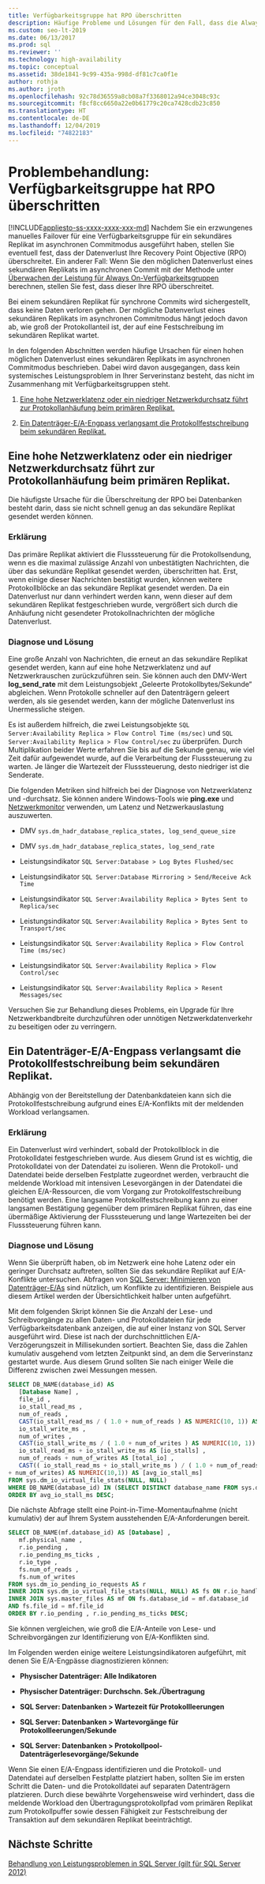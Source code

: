 ```yaml
---
title: Verfügbarkeitsgruppe hat RPO überschritten
description: Häufige Probleme und Lösungen für den Fall, dass die Always On-Verfügbarkeitsgruppe die Recovery Point Objective (RPO) überschreitet.
ms.custom: seo-lt-2019
ms.date: 06/13/2017
ms.prod: sql
ms.reviewer: ''
ms.technology: high-availability
ms.topic: conceptual
ms.assetid: 38de1841-9c99-435a-998d-df81c7ca0f1e
author: rothja
ms.author: jroth
ms.openlocfilehash: 92c78d36559a8cb08a7f3368012a94ce3048c93c
ms.sourcegitcommit: f8cf8cc6650a22e0b61779c20ca7428cdb23c850
ms.translationtype: HT
ms.contentlocale: de-DE
ms.lasthandoff: 12/04/2019
ms.locfileid: "74822183"
---
```

# <a name="troubleshoot-availability-group-exceeded-rpo"></a>Problembehandlung: Verfügbarkeitsgruppe hat RPO überschritten
[!INCLUDE[appliesto-ss-xxxx-xxxx-xxx-md](../../../includes/appliesto-ss-xxxx-xxxx-xxx-md.md)]
  Nachdem Sie ein erzwungenes manuelles Failover für eine Verfügbarkeitsgruppe für ein sekundäres Replikat im asynchronen Commitmodus ausgeführt haben, stellen Sie eventuell fest, dass der Datenverlust Ihre Recovery Point Objective (RPO) überschreitet. Ein anderer Fall: Wenn Sie den möglichen Datenverlust eines sekundären Replikats im asynchronen Commit mit der Methode unter [Überwachen der Leistung für Always On-Verfügbarkeitsgruppen](monitor-performance-for-always-on-availability-groups.md) berechnen, stellen Sie fest, dass dieser Ihre RPO überschreitet.  
  
 Bei einem sekundären Replikat für synchrone Commits wird sichergestellt, dass keine Daten verloren gehen. Der mögliche Datenverlust eines sekundären Replikats im asynchronen Commitmodus hängt jedoch davon ab, wie groß der Protokollanteil ist, der auf eine Festschreibung im sekundären Replikat wartet.  
  
 In den folgenden Abschnitten werden häufige Ursachen für einen hohen möglichen Datenverlust eines sekundären Replikats im asynchronen Commitmodus beschrieben. Dabei wird davon ausgegangen, dass kein systemisches Leistungsproblem in Ihrer Serverinstanz besteht, das nicht im Zusammenhang mit Verfügbarkeitsgruppen steht.  
  
1.  [Eine hohe Netzwerklatenz oder ein niedriger Netzwerkdurchsatz führt zur Protokollanhäufung beim primären Replikat.](#BKMK_LATENCY)  
  
2.  [Ein Datenträger-E/A-Engpass verlangsamt die Protokollfestschreibung beim sekundären Replikat.](#BKMK_IO_BOTTLENECK)  
  
##  <a name="BKMK_LATENCY"></a> Eine hohe Netzwerklatenz oder ein niedriger Netzwerkdurchsatz führt zur Protokollanhäufung beim primären Replikat.  
 Die häufigste Ursache für die Überschreitung der RPO bei Datenbanken besteht darin, dass sie nicht schnell genug an das sekundäre Replikat gesendet werden können.  
  
### <a name="explanation"></a>Erklärung  
 Das primäre Replikat aktiviert die Flusssteuerung für die Protokollsendung, wenn es die maximal zulässige Anzahl von unbestätigten Nachrichten, die über das sekundäre Replikat gesendet werden, überschritten hat. Erst, wenn einige dieser Nachrichten bestätigt wurden, können weitere Protokollblöcke an das sekundäre Replikat gesendet werden. Da ein Datenverlust nur dann verhindert werden kann, wenn dieser auf dem sekundären Replikat festgeschrieben wurde, vergrößert sich durch die Anhäufung nicht gesendeter Protokollnachrichten der mögliche Datenverlust.  
  
### <a name="diagnosis-and-resolution"></a>Diagnose und Lösung  
 Eine große Anzahl von Nachrichten, die erneut an das sekundäre Replikat gesendet werden, kann auf eine hohe Netzwerklatenz und auf Netzwerkrauschen zurückzuführen sein. Sie können auch den DMV-Wert **log_send_rate** mit dem Leistungsobjekt „Geleerte Protokollbytes/Sekunde“ abgleichen. Wenn Protokolle schneller auf den Datenträgern geleert werden, als sie gesendet werden, kann der mögliche Datenverlust ins Unermessliche steigen.  
  
 Es ist außerdem hilfreich, die zwei Leistungsobjekte `SQL Server:Availability Replica > Flow Control Time (ms/sec)` und `SQL Server:Availability Replica > Flow Control/sec` zu überprüfen. Durch Multiplikation beider Werte erfahren Sie bis auf die Sekunde genau, wie viel Zeit dafür aufgewendet wurde, auf die Verarbeitung der Flusssteuerung zu warten. Je länger die Wartezeit der Flusssteuerung, desto niedriger ist die Senderate.  
  
 Die folgenden Metriken sind hilfreich bei der Diagnose von Netzwerklatenz und -durchsatz. Sie können andere Windows-Tools wie **ping.exe** und [Netzwerkmonitor](https://www.microsoft.com/download/details.aspx?id=4865) verwenden, um Latenz und Netzwerkauslastung auszuwerten.  
  
-   DMV `sys.dm_hadr_database_replica_states, log_send_queue_size`  
  
-   DMV `sys.dm_hadr_database_replica_states, log_send_rate`  
  
-   Leistungsindikator `SQL Server:Database > Log Bytes Flushed/sec`  
  
-   Leistungsindikator `SQL Server:Database Mirroring > Send/Receive Ack Time`  
  
-   Leistungsindikator `SQL Server:Availability Replica > Bytes Sent to Replica/sec`  
  
-   Leistungsindikator `SQL Server:Availability Replica > Bytes Sent to Transport/sec`  
  
-   Leistungsindikator `SQL Server:Availability Replica > Flow Control Time (ms/sec)`  
  
-   Leistungsindikator `SQL Server:Availability Replica > Flow Control/sec`  
  
-   Leistungsindikator `SQL Server:Availability Replica > Resent Messages/sec`  

Versuchen Sie zur Behandlung dieses Problems, ein Upgrade für Ihre Netzwerkbandbreite durchzuführen oder unnötigen Netzwerkdatenverkehr zu beseitigen oder zu verringern.  


##  <a name="BKMK_IO_BOTTLENECK"></a> Ein Datenträger-E/A-Engpass verlangsamt die Protokollfestschreibung beim sekundären Replikat.  
 Abhängig von der Bereitstellung der Datenbankdateien kann sich die Protokollfestschreibung aufgrund eines E/A-Konflikts mit der meldenden Workload verlangsamen.  
  
### <a name="explanation"></a>Erklärung  
 Ein Datenverlust wird verhindert, sobald der Protokollblock in die Protokolldatei festgeschrieben wurde. Aus diesem Grund ist es wichtig, die Protokolldatei von der Datendatei zu isolieren. Wenn die Protokoll- und Datendatei beide derselben Festplatte zugeordnet werden, verbraucht die meldende Workload mit intensiven Lesevorgängen in der Datendatei die gleichen E/A-Ressourcen, die vom Vorgang zur Protokollfestschreibung benötigt werden. Eine langsame Protokollfestschreibung kann zu einer langsamen Bestätigung gegenüber dem primären Replikat führen, das eine übermäßige Aktivierung der Flusssteuerung und lange Wartezeiten bei der Flusssteuerung führen kann.  
  
### <a name="diagnosis-and-resolution"></a>Diagnose und Lösung  
 Wenn Sie überprüft haben, ob im Netzwerk eine hohe Latenz oder ein geringer Durchsatz auftreten, sollten Sie das sekundäre Replikat auf E/A-Konflikte untersuchen. Abfragen von [SQL Server: Minimieren von Datenträger-E/As](https://technet.microsoft.com/magazine/jj643251.aspx) sind nützlich, um Konflikte zu identifizieren. Beispiele aus diesem Artikel werden der Übersichtlichkeit halber unten aufgeführt.  
  
 Mit dem folgenden Skript können Sie die Anzahl der Lese- und Schreibvorgänge zu allen Daten- und Protokolldateien für jede Verfügbarkeitsdatenbank anzeigen, die auf einer Instanz von SQL Server ausgeführt wird. Diese ist nach der durchschnittlichen E/A-Verzögerungszeit in Millisekunden sortiert. Beachten Sie, dass die Zahlen kumulativ ausgehend vom letzten Zeitpunkt sind, an dem die Serverinstanz gestartet wurde. Aus diesem Grund sollten Sie nach einiger Weile die Differenz zwischen zwei Messungen messen.  
  
```sql  
SELECT DB_NAME(database_id) AS   
   [Database Name] ,   
   file_id ,   
   io_stall_read_ms ,   
   num_of_reads ,   
   CAST(io_stall_read_ms / ( 1.0 + num_of_reads ) AS NUMERIC(10, 1)) AS [avg_read_stall_ms] ,   
   io_stall_write_ms ,   
   num_of_writes ,  
   CAST(io_stall_write_ms / ( 1.0 + num_of_writes ) AS NUMERIC(10, 1)) AS [avg_write_stall_ms] ,   
   io_stall_read_ms + io_stall_write_ms AS [io_stalls] ,   
   num_of_reads + num_of_writes AS [total_io] ,   
   CAST(( io_stall_read_ms + io_stall_write_ms ) / ( 1.0 + num_of_reads  
+ num_of_writes) AS NUMERIC(10,1)) AS [avg_io_stall_ms]  
FROM sys.dm_io_virtual_file_stats(NULL, NULL)  
WHERE DB_NAME(database_id) IN (SELECT DISTINCT database_name FROM sys.dm_hadr_database_replica_cluster_states)  
ORDER BY avg_io_stall_ms DESC;  
```  
  
 Die nächste Abfrage stellt eine Point-in-Time-Momentaufnahme (nicht kumulativ) der auf Ihrem System ausstehenden E/A-Anforderungen bereit.  
  
```sql  
SELECT DB_NAME(mf.database_id) AS [Database] ,   
   mf.physical_name ,  
   r.io_pending ,   
   r.io_pending_ms_ticks ,   
   r.io_type ,   
   fs.num_of_reads ,   
   fs.num_of_writes  
FROM sys.dm_io_pending_io_requests AS r   
INNER JOIN sys.dm_io_virtual_file_stats(NULL, NULL) AS fs ON r.io_handle = fs.file_handle   
INNER JOIN sys.master_files AS mf ON fs.database_id = mf.database_id  
AND fs.file_id = mf.file_id  
ORDER BY r.io_pending , r.io_pending_ms_ticks DESC;  
```  
  
 Sie können vergleichen, wie groß die E/A-Anteile von Lese- und Schreibvorgängen zur Identifizierung von E/A-Konflikten sind.  
  
 Im Folgenden werden einige weitere Leistungsindikatoren aufgeführt, mit denen Sie E/A-Engpässe diagnostizieren können:  
  
-   **Physischer Datenträger: Alle Indikatoren**  
  
-   **Physischer Datenträger: Durchschn. Sek./Übertragung**  
  
-   **SQL Server: Datenbanken > Wartezeit für Protokollleerungen**  
  
-   **SQL Server: Datenbanken > Wartevorgänge für Protokollleerungen/Sekunde**  
  
-   **SQL Server: Datenbanken > Protokollpool-Datenträgerlesevorgänge/Sekunde**  
  
 Wenn Sie einen E/A-Engpass identifizieren und die Protokoll- und Datendatei auf derselben Festplatte platziert haben, sollten Sie im ersten Schritt die Daten- und die Protokolldatei auf separaten Datenträgern platzieren. Durch diese bewährte Vorgehensweise wird verhindert, dass die meldende Workload den Übertragungsprotokollpfad vom primären Replikat zum Protokollpuffer sowie dessen Fähigkeit zur Festschreibung der Transaktion auf dem sekundären Replikat beeinträchtigt.  
  
## <a name="next-steps"></a>Nächste Schritte  
 [Behandlung von Leistungsproblemen in SQL Server (gilt für SQL Server 2012)](https://msdn.microsoft.com/library/dd672789(v=SQL.100).aspx)  
  
  
